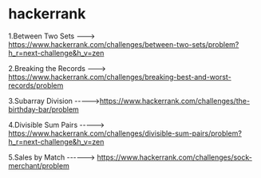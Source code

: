 # hackerrank
1.Between Two Sets ---> https://www.hackerrank.com/challenges/between-two-sets/problem?h_r=next-challenge&h_v=zen

2.Breaking the Records --->  https://www.hackerrank.com/challenges/breaking-best-and-worst-records/problem

3.Subarray Division  ----->https://www.hackerrank.com/challenges/the-birthday-bar/problem

4.Divisible Sum Pairs   ----->   https://www.hackerrank.com/challenges/divisible-sum-pairs/problem?h_r=next-challenge&h_v=zen

5.Sales by Match  ------>        https://www.hackerrank.com/challenges/sock-merchant/problem
 





